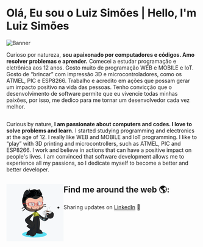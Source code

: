 # Olá, Eu sou o Luiz Simões | Hello, I'm Luiz Simões

<img src="https://github.com/LuizSimoes/LuizSimoes/blob/master/Banner2.gif" alt="Banner">

Curioso por natureza, __sou apaixonado por computadores e códigos. Amo resolver problemas e aprender.__ Comecei a estudar programação e eletrônica aos 12 anos. Gosto muito de programação WEB e MOBILE e IoT. Gosto de “brincar” com impressão 3D e microcontroladores, como os ATMEL, PIC e ESP8266.
Trabalho e acredito em ações que possam gerar um impacto positivo na vida das pessoas. Tenho convicção que o desenvolvimento de software permite que eu vivencie todas minhas paixões, por isso, me dedico para me tornar um desenvolvedor cada vez melhor.  
##

Curious by nature, __I am passionate about computers and codes. I love to solve problems and learn.__ I started studying programming and electronics at the age of 12. I really like WEB and MOBILE and IoT programming. I like to “play” with 3D printing and microcontrollers, such as ATMEL, PIC and ESP8266.
I work and believe in actions that can have a positive impact on people's lives. I am convinced that software development allows me to experience all my passions, so I dedicate myself to become a better and better developer.



## Find me around the web 🌎: <a href="https://github.com/LuizSimoes"><img align="left" width="150" height="150" src="https://github.com/LuizSimoes/LuizSimoes/blob/master/LuizSimoes-Octacat.png"></a>

- Sharing updates on <a href="https://www.linkedin.com/in/luizefsimoes2020/">LinkedIn</a> 💼

